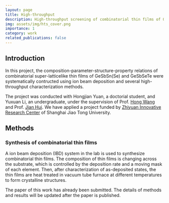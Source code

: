 ```yaml
---
layout: page
title: High-throughput
description: High-throughput screening of combinatorial thin films of O-PCMs
img: assets/img/hts_cover.png
importance: 1
category: work
related_publications: false
---
```


## Introduction

In this project, the composition-parameter-structure-property relations of combinatorial super-latticelike thin films of GeSbSn(Se) and GeSbSeTe were systematically contructed using ion beam deposition and several high-throughput characterization methods.

The project was conducted with Hongjian Yuan, a doctorial student, and Yuxuan Li, an undergraduate, under the supervision of Prof. [Hong Wang](https://smse.sjtu.edu.cn/people/detail/274) and Prof. [Jian Hui](https://smse.sjtu.edu.cn/people/detail/392). We have applied a project funded by [Zhiyuan Innovative Research Center](https://zirc.sjtu.edu.cn/Zirc/index) of Shanghai Jiao Tong University.

## Methods

### Synthesis of combinatorial thin films

A ion beam deposition (IBD) system in the lab is used to synthesize combinatorial thin films. The composition of thin films is changing across the substrate, which is controlled by the deposition rate and a moving mask of each element. Then, after characterization of as-deposited states, the thin films are heat treated in vacuum tube furnace at different temperatures to form crystalline structures.

The paper of this work has already been submitted. The details of methods and results will be updated after the paper is published.